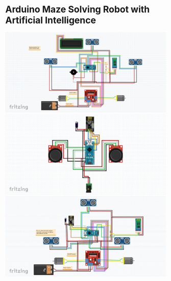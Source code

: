 # Arduino Maze Solving Robot with Artificial Intelligence
<img src="Circuit Diagrams/board.png" />
<img src="Circuit Diagrams/controller_board.png" />
<img src="Circuit Diagrams/data_board.png" />
